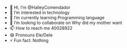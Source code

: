 - 👋 Hi, I’m @HalleyComendador
- 👀 I’m interested in technology
- 🌱 I’m currently learning Programming language
- 💞️ I’m looking to collaborate on Why did my mother want
- 📫 How to reach me 40028922
- 😄 Pronouns Ele/Dele
- ⚡ Fun fact: Nothing

<!---
HalleyComendador/HalleyComendador is a ✨ special ✨ repository because its `README.md` (this file) appears on your GitHub profile.
You can click the Preview link to take a look at your changes.
--->

